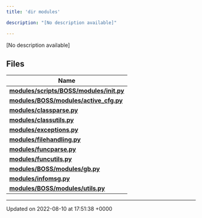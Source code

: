 ```yaml
---
title: 'dir modules'

description: "[No description available]"

---
```







[No description available]

## Files

| Name           |
| -------------- |
| **[modules/scripts/BOSS/modules/__init__.py](/documentation/code/gambit_2-2/files/scripts_2boss_2modules_2____init_____8py/#file-scripts/boss/modules/--init--.py)**  |
| **[modules/BOSS/modules/active_cfg.py](/documentation/code/gambit_2-2/files/boss_2modules_2active__cfg_8py/#file-boss/modules/active-cfg.py)**  |
| **[modules/classparse.py](/documentation/code/gambit_2-2/files/classparse_8py/#file-classparse.py)**  |
| **[modules/classutils.py](/documentation/code/gambit_2-2/files/classutils_8py/#file-classutils.py)**  |
| **[modules/exceptions.py](/documentation/code/gambit_2-2/files/exceptions_8py/#file-exceptions.py)**  |
| **[modules/filehandling.py](/documentation/code/gambit_2-2/files/filehandling_8py/#file-filehandling.py)**  |
| **[modules/funcparse.py](/documentation/code/gambit_2-2/files/funcparse_8py/#file-funcparse.py)**  |
| **[modules/funcutils.py](/documentation/code/gambit_2-2/files/funcutils_8py/#file-funcutils.py)**  |
| **[modules/BOSS/modules/gb.py](/documentation/code/gambit_2-2/files/boss_2modules_2gb_8py/#file-boss/modules/gb.py)**  |
| **[modules/infomsg.py](/documentation/code/gambit_2-2/files/infomsg_8py/#file-infomsg.py)**  |
| **[modules/BOSS/modules/utils.py](/documentation/code/gambit_2-2/files/boss_2modules_2utils_8py/#file-boss/modules/utils.py)**  |






-------------------------------

Updated on 2022-08-10 at 17:51:38 +0000
